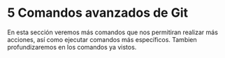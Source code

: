 # **5 Comandos avanzados de Git**

En esta sección veremos más comandos que nos permitiran realizar más acciones, así como ejecutar comandos más específicos. Tambien profundizaremos en los comandos ya vistos.